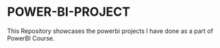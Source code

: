 # POWER-BI-PROJECT
This Repository showcases the powerbi projects I have done as a part of PowerBI Course.
